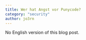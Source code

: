 ```yaml
---
title: Wer hat Angst vor Punycode?
category: "security"
author: jo3rn
---
```


No English version of this blog post.
